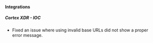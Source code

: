 
#### Integrations
##### Cortex XDR - IOC
- Fixed an issue where using invalid base URLs did not show a proper error message.